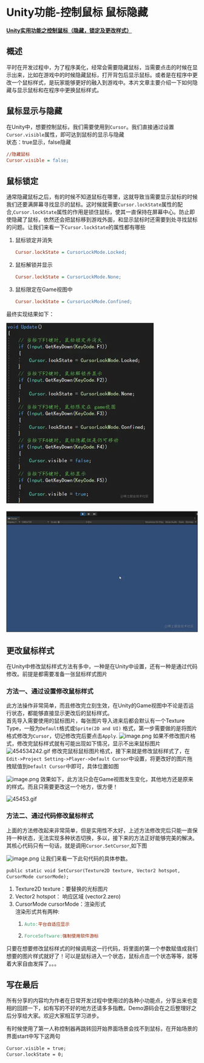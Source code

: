 # Unity功能-控制鼠标 鼠标隐藏

**[Unity实用功能之控制鼠标（隐藏，锁定及更改样式）](<https://juejin.cn/post/6995338757331238943>)**

## 概述

平时在开发过程中，为了程序美化，经常会需要隐藏鼠标，当需要点击的时候在显示出来，比如在游戏中的时候隐藏鼠标，打开背包后显示鼠标。或者是在程序中更改一个鼠标样式，是玩家能够更好的融入到游戏中。本片文章主要介绍一下如何隐藏与显示鼠标和在程序中更换鼠标样式。

## 鼠标显示与隐藏

在Unity中，想要控制鼠标，我们需要使用到`Cursor`。我们直接通过设置`Cursor.visible`属性，即可达到鼠标的显示与隐藏  
状态：true显示，false隐藏

```ini
//隐藏鼠标
Cursor.visible = false;
```

## 鼠标锁定

通常隐藏鼠标之后，有的时候不知道鼠标在哪里，这就导致当需要显示鼠标的时候我们还要满屏幕寻找显示的鼠标。这时候就需要`Cursor.lockState`属性的配合,`Cursor.lockState`属性的作用是锁住鼠标，使其一直保持在屏幕中心。防止即使隐藏了鼠标，依然还会把鼠标移到游戏外面，和显示鼠标时还需要到处寻找鼠标的问题。让我们来看一下`Cursor.lockState`的属性都有哪些

1. 鼠标锁定并消失

    ```ini
    Cursor.lockState = CursorLockMode.Locked;
    ```

2. 鼠标解锁并显示

    ```ini
    Cursor.lockState = CursorLockMode.None;
    ```

3. 鼠标限定在Game视图中

    ```ini
    Cursor.lockState = CursorLockMode.Confined;
    ```

最终实现结果如下：

![1](../Image/Unity%E5%8A%9F%E8%83%BD-%E6%8E%A7%E5%88%B6%E9%BC%A0%E6%A0%87/1.png)

![2](../Image/Unity%E5%8A%9F%E8%83%BD-%E6%8E%A7%E5%88%B6%E9%BC%A0%E6%A0%87/2.gif)

## 更改鼠标样式

在Unity中修改鼠标样式方法有多中，一种是在Unity中设置，还有一种是通过代码修改。前提是都需要准备一张鼠标样式图片

### 方法一、通过设置修改鼠标样式

此方法操作非常简单，而且修改完立刻生效，在Unity的Game视图中不论是否运行状态，都能够直接显示更改后的鼠标样式。  
首先导入需要使用的鼠标图片，每张图片导入进来后都会默认有一个Texture Type，一般为`Default`格式或`Sprite(2D and UI)` 格式，第一步需要做的是将图片格式修改为`Cursor`，切记修改完后要点击`Apply`. ![image.png](https://p9-juejin.byteimg.com/tos-cn-i-k3u1fbpfcp/66af26aac1a2474489473b8a69d4a0d0~tplv-k3u1fbpfcp-zoom-in-crop-mark:3024:0:0:0.image) 如果不修改图片格式，修改完鼠标样式就有可能出现如下情况，显示不出来鼠标图片 ![454534242.gif](https://p1-juejin.byteimg.com/tos-cn-i-k3u1fbpfcp/2fc2a67afd1a4968867257a74be6baef~tplv-k3u1fbpfcp-zoom-in-crop-mark:3024:0:0:0.image) 修改完鼠标鼠标图片格式，接下来就是修改鼠标样式了，在`Edit->Project Setting->Player->Default Cursor`中设置，将更改好的图片拖拽赋值到`Default Cursor`中即可，具体位置如图

![image.png](https://p3-juejin.byteimg.com/tos-cn-i-k3u1fbpfcp/668fa53e56c64dfb88a9536f17391c20~tplv-k3u1fbpfcp-zoom-in-crop-mark:3024:0:0:0.image) 效果如下，此方法只会在Game视图发生变化，其他地方还是原来的样式。而且只需要更改这一个地方，很方便！

![45453.gif](https://p6-juejin.byteimg.com/tos-cn-i-k3u1fbpfcp/bb41c8344af94dffbba5f95965896c48~tplv-k3u1fbpfcp-zoom-in-crop-mark:3024:0:0:0.image)

### 方法二、通过代码修改鼠标样式

上面的方法修改起来非常简单，但是实用性不太好，上述方法修改完后只能一直保持一种状态，无法实现多种状态切换，多以，接下来的方法正好能够完美的解决。 其核心代码只有一句话，就是调用`Cursor.SetCursor`,如下图

![image.png](https://p1-juejin.byteimg.com/tos-cn-i-k3u1fbpfcp/5375add6626e44bea1c12f213e58bec1~tplv-k3u1fbpfcp-zoom-in-crop-mark:3024:0:0:0.image) 让我们来看一下此句代码的具体参数。

```arduino
public static void SetCursor(Texture2D texture, Vector2 hotspot, CursorMode cursorMode);
```

1.  Texture2D texture：要替换的光标图片
2.  Vector2 hotspot： 响应区域 (vector2.zero)
3.  CursorMode cursorMode：渲染形式  
    渲染形式共有两种:
    1.  ```makefile
        Auto:平台自适应显示
        ```
        
    2.  ```makefile
        ForceSoftware:强制使用软件游标
        ```
        

只要在想要修改鼠标样式的时候调用这一行代码，将里面的第一个参数赋值成我们想要的图片样式就好了！可以是鼠标进入一个状态，鼠标点击一个状态等等，就等着大家自由发挥了。。。

## 写在最后

所有分享的内容均为作者在日常开发过程中使用过的各种小功能点，分享出来也变相的回顾一下，如有写的不好的地方还请多多指教。Demo源码会在之后整理好之后分享给大家。欢迎大家相互学习进步。


有时候使用了第一人称控制器再跳转回开始界面场景会找不到鼠标，在开始场景的界面start中写下这两句

```CSharp
Cursor.visible = true;
Cursor.lockState = 0;
```
